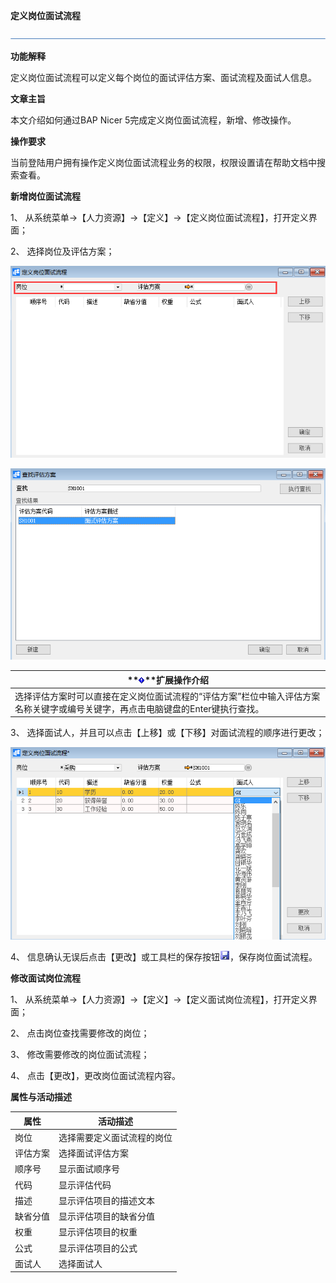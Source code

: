 **定义岗位面试流程**

![img](zsk_rlzy_dy/common/headLine.png) 

**功能解释**

定义岗位面试流程可以定义每个岗位的面试评估方案、面试流程及面试人信息。

**文章主旨**

本文介绍如何通过BAP Nicer 5完成定义岗位面试流程，新增、修改操作。

**操作要求**

当前登陆用户拥有操作定义岗位面试流程业务的权限，权限设置请在帮助文档中搜索查看。

**新增岗位面试流程**

1、 从系统菜单->【人力资源】->【定义】->【定义岗位面试流程】，打开定义界面；

2、 选择岗位及评估方案；

![img](zsk_rlzy_dy/13.png )

![img](zsk_rlzy_dy/14.png )

| **![System_CAPS_ICON_important.jpg](zsk_rlzy_dy/common/exclamationMark.png)**扩展操作介绍 |
| ------------------------------------------------------------ |
| 选择评估方案时可以直接在定义岗位面试流程的“评估方案”栏位中输入评估方案名称关键字或编号关键字，再点击电脑键盘的Enter键执行查找。 |

 

3、 选择面试人，并且可以点击【上移】或【下移】对面试流程的顺序进行更改；

![img](zsk_rlzy_dy/15.png )

4、 信息确认无误后点击【更改】或工具栏的保存按钮![img](zsk_rlzy_dy/common/保存.png )，保存岗位面试流程。

**修改面试岗位流程**

1、 从系统菜单->【人力资源】->【定义】->【定义面试岗位流程】，打开定义界面；

2、 点击岗位查找需要修改的岗位；

3、 修改需要修改的岗位面试流程；

4、 点击【更改】，更改岗位面试流程内容。

**属性与活动描述**

| **属性** | **活动描述**               |
| -------- | -------------------------- |
| 岗位     | 选择需要定义面试流程的岗位 |
| 评估方案 | 选择面试评估方案           |
| 顺序号   | 显示面试顺序号             |
| 代码     | 显示评估代码               |
| 描述     | 显示评估项目的描述文本     |
| 缺省分值 | 显示评估项目的缺省分值     |
| 权重     | 显示评估项目的权重         |
| 公式     | 显示评估项目的公式         |
| 面试人   | 选择面试人                 |

 

    